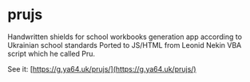 # prujs

Handwritten shields for school workbooks generation app according to Ukrainian school standards
Ported to JS/HTML from Leonid Nekin VBA script which he called Pru.

See it: [https://g.ya64.uk/prujs/](https://g.ya64.uk/prujs/)
